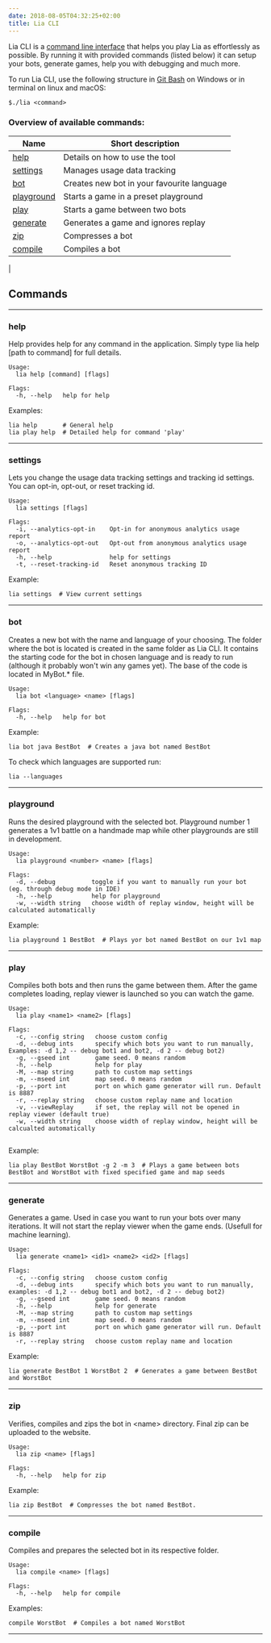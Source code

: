 ```yaml
---
date: 2018-08-05T04:32:25+02:00
title: Lia CLI
---
```


Lia CLI is a <a href="https://en.wikipedia.org/wiki/Command-line_interface" target="_blank">command line interface</a> that helps you play Lia as effortlessly as possible.
By running it with provided commands (listed below) it can setup your bots, generate games, help you with debugging and much more.

To run Lia CLI, use the following structure in [Git Bash](https://gitforwindows.org/) on Windows or in terminal on linux and macOS:
```shell
$./lia <command>
```



### Overview of available commands:

Name | Short description
--- | --- 
[help](#help) | Details on how to use the tool
[settings](#settings) | Manages usage data tracking
[bot](#bot) | Creates new bot in your favourite language
[playground](#playground) | Starts a game in a preset playground
[play](#play) | Starts a game between two bots
[generate](#generate) | Generates a game and ignores replay
[zip](#zip) | Compresses a bot
[compile](#compile) | Compiles a bot
|

## Commands

----

### help

Help provides help for any command in the application.
Simply type lia help [path to command] for full details.

```shell
Usage:
  lia help [command] [flags]

Flags:
  -h, --help   help for help
```

Examples:

```shell
lia help       # General help 
lia play help  # Detailed help for command 'play'
```
----

### settings

Lets you change the usage data tracking settings and tracking id settings. You can opt-in, opt-out, or reset tracking id.

```shell
Usage:
  lia settings [flags]

Flags:
  -i, --analytics-opt-in    Opt-in for anonymous analytics usage report
  -o, --analytics-opt-out   Opt-out from anonymous analytics usage report
  -h, --help                help for settings
  -t, --reset-tracking-id   Reset anonymous tracking ID
```

Example:

```shell
lia settings  # View current settings
```
----
### bot

Creates a new bot with the name and language of your choosing. The folder where the bot is located is created in the same folder as Lia CLI. It contains the starting code for the bot in chosen language and is ready to run (although it probably won't win any games yet). The base of the code is located in MyBot.* file.

```shell
Usage:
  lia bot <language> <name> [flags]

Flags:
  -h, --help   help for bot
```

Example:

```shell
lia bot java BestBot  # Creates a java bot named BestBot
```

To check which languages are supported run: 
```shell
lia --languages
```

----

### playground

Runs the desired playground with the selected bot.
Playground number 1 generates a 1v1 battle on a handmade map while other playgrounds are still in development.

```shell
Usage:
  lia playground <number> <name> [flags]

Flags:
  -d, --debug          toggle if you want to manually run your bot (eg. through debug mode in IDE)
  -h, --help           help for playground
  -w, --width string   choose width of replay window, height will be calculated automatically
```

Example:

```shell
lia playground 1 BestBot  # Plays yor bot named BestBot on our 1v1 map
```
----
### play

Compiles both bots and then runs the game between them. After the game completes loading, replay viewer is launched so you can watch the game.

```shell
Usage:
  lia play <name1> <name2> [flags]

Flags:
  -c, --config string   choose custom config
  -d, --debug ints      specify which bots you want to run manually, Examples: -d 1,2 -- debug bot1 and bot2, -d 2 -- debug bot2)
  -g, --gseed int       game seed. 0 means random
  -h, --help            help for play
  -M, --map string      path to custom map settings
  -m, --mseed int       map seed. 0 means random
  -p, --port int        port on which game generator will run. Default is 8887
  -r, --replay string   choose custom replay name and location
  -v, --viewReplay      if set, the replay will not be opened in replay viewer (default true)
  -w, --width string    choose width of replay window, height will be calcualted automatically


```

Example:

```shell
lia play BestBot WorstBot -g 2 -m 3  # Plays a game between bots BestBot and WorstBot with fixed specified game and map seeds
```
----
### generate

Generates a game. Used in case you want to run your bots over many iterations. It will not start the replay viewer when the game ends. (Usefull for machine learning).

```shell
Usage:
  lia generate <name1> <id1> <name2> <id2> [flags]

Flags:
  -c, --config string   choose custom config
  -d, --debug ints      specify which bots you want to run manually, examples: -d 1,2 -- debug bot1 and bot2, -d 2 -- debug bot2)
  -g, --gseed int       game seed. 0 means random
  -h, --help            help for generate
  -M, --map string      path to custom map settings
  -m, --mseed int       map seed. 0 means random
  -p, --port int        port on which game generator will run. Default is 8887
  -r, --replay string   choose custom replay name and location

```

Example:

```shell
lia generate BestBot 1 WorstBot 2  # Generates a game between BestBot and WorstBot
```
----
### zip

Verifies, compiles and zips the bot in \<name> directory. Final zip can be uploaded to the website.

```shell
Usage:
  lia zip <name> [flags]

Flags:
  -h, --help   help for zip

```

Example:

```shell
lia zip BestBot  # Compresses the bot named BestBot.
```

----
### compile

Compiles and prepares the selected bot in its respective folder.

```shell
Usage:
  lia compile <name> [flags]

Flags:
  -h, --help   help for compile
```
Examples:

```shell
compile WorstBot  # Compiles a bot named WorstBot
```

----
